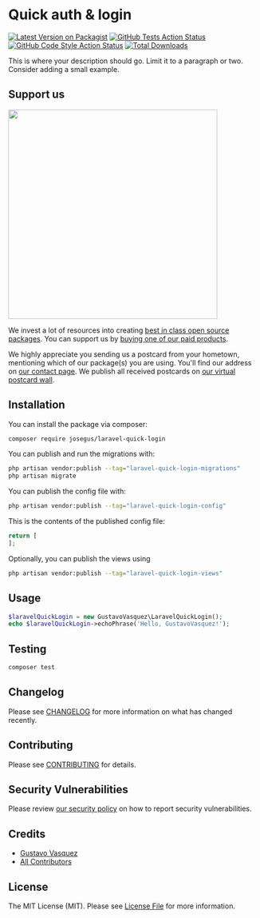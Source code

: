 # Quick auth & login

[![Latest Version on Packagist](https://img.shields.io/packagist/v/josegus/laravel-quick-login.svg?style=flat-square)](https://packagist.org/packages/josegus/laravel-quick-login)
[![GitHub Tests Action Status](https://img.shields.io/github/actions/workflow/status/josegus/laravel-quick-login/run-tests.yml?branch=main&label=tests&style=flat-square)](https://github.com/josegus/laravel-quick-login/actions?query=workflow%3Arun-tests+branch%3Amain)
[![GitHub Code Style Action Status](https://img.shields.io/github/actions/workflow/status/josegus/laravel-quick-login/fix-php-code-style-issues.yml?branch=main&label=code%20style&style=flat-square)](https://github.com/josegus/laravel-quick-login/actions?query=workflow%3A"Fix+PHP+code+style+issues"+branch%3Amain)
[![Total Downloads](https://img.shields.io/packagist/dt/josegus/laravel-quick-login.svg?style=flat-square)](https://packagist.org/packages/josegus/laravel-quick-login)

This is where your description should go. Limit it to a paragraph or two. Consider adding a small example.

## Support us

[<img src="https://github-ads.s3.eu-central-1.amazonaws.com/laravel-quick-login.jpg?t=1" width="419px" />](https://spatie.be/github-ad-click/laravel-quick-login)

We invest a lot of resources into creating [best in class open source packages](https://spatie.be/open-source). You can support us by [buying one of our paid products](https://spatie.be/open-source/support-us).

We highly appreciate you sending us a postcard from your hometown, mentioning which of our package(s) you are using. You'll find our address on [our contact page](https://spatie.be/about-us). We publish all received postcards on [our virtual postcard wall](https://spatie.be/open-source/postcards).

## Installation

You can install the package via composer:

```bash
composer require josegus/laravel-quick-login
```

You can publish and run the migrations with:

```bash
php artisan vendor:publish --tag="laravel-quick-login-migrations"
php artisan migrate
```

You can publish the config file with:

```bash
php artisan vendor:publish --tag="laravel-quick-login-config"
```

This is the contents of the published config file:

```php
return [
];
```

Optionally, you can publish the views using

```bash
php artisan vendor:publish --tag="laravel-quick-login-views"
```

## Usage

```php
$laravelQuickLogin = new GustavoVasquez\LaravelQuickLogin();
echo $laravelQuickLogin->echoPhrase('Hello, GustavoVasquez!');
```

## Testing

```bash
composer test
```

## Changelog

Please see [CHANGELOG](CHANGELOG.md) for more information on what has changed recently.

## Contributing

Please see [CONTRIBUTING](CONTRIBUTING.md) for details.

## Security Vulnerabilities

Please review [our security policy](../../security/policy) on how to report security vulnerabilities.

## Credits

- [Gustavo Vasquez](https://github.com/josegus)
- [All Contributors](../../contributors)

## License

The MIT License (MIT). Please see [License File](LICENSE.md) for more information.
